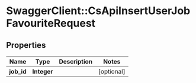 # SwaggerClient::CsApiInsertUserJobFavouriteRequest

## Properties
Name | Type | Description | Notes
------------ | ------------- | ------------- | -------------
**job_id** | **Integer** |  | [optional] 


